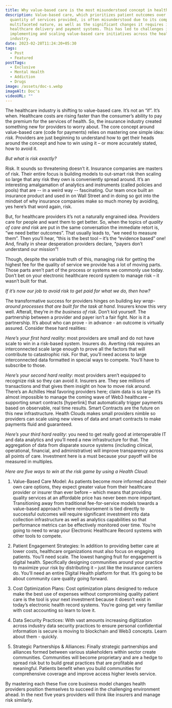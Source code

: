 ```yaml
---
title: Why value-based care is the most misunderstood concept in healthcare.
description: Value-based care, which prioritizes patient outcomes over the
  quantity of services provided, is often misunderstood due to its complex and
  multifaceted nature, as well as the significant changes it requires in
  healthcare delivery and payment systems. This has led to challenges in
  implementing and scaling value-based care initiatives across the healthcare
  industry.
date: 2023-02-28T11:24:20+05:30
tags:
  - Post
  - Featured
postTags:
  - Exclusive
  - Mental Health
  - Addiction
  - Drugs
image: /assets/doc-s.webp
imageAlt: Doc's
videoURL: ""
---
```



The healthcare industry is shifting to value-based care. It’s not an “if”. It’s when. Healthcare costs are rising faster than the consumer’s ability to pay the premium for the services of health. So, the insurance industry created something new for providers to worry about. The core concept around value-based care (code for payments) relies on mastering one simple idea: *risk*. Providers are just beginning to understand how to get their heads around the concept and how to win using it – or more accurately stated, how to avoid it.



*But what is risk exactly?*



Risk. It sounds so threatening doesn’t it. Insurance companies are masters of risk. Their entire focus is building models to out-smart risk then scaling so large that any risk they own is conveniently spread around. It’s an interesting amalgamation of analytics and instruments (called policies and pools) that are -- in a weird way -- fascinating. Our team once built an insurance product and used in on Wall Street and in doing so got into the mindset of why insurance companies make so much money by avoiding, yes here’s that word again, risk.



But, for healthcare providers it’s not a naturally engrained idea. Providers care for people and want them to get better. So, when the topics of *quality of care and risk* are put in the same conversation the immediate retort is, “we need better outcomes”. That usually leads to, “we need to measure them”. Then you’ll hear, “this is the best tool – it’s the “evidence based” one! And, finally in shear desperation providers declare, “payers don’t understand our mission”!



Though, despite the variable truth of this, managing risk for getting the highest fee for the quality of service we provide has a lot of moving parts. Those parts aren’t part of the process or systems we commonly use today. Don’t bet on your electronic healthcare record system to manage risk – it wasn’t built for that.



*If it’s now our job to avoid risk to get paid for what we do, then how?*



The transformative success for providers hinges on building *key wrap-around processes that are built for the task at hand*. Insurers know this very well. Afterall, they’re *in* *the business of risk*. Don’t kid yourself. The partnership between a provider and payer isn’t a fair fight. Nor is it a partnership. It’s about who can prove - in advance - an outcome is virtually assured. Consider these hard realities:



*Here’s your first hard reality*: most providers are small and do not have scale to win in a risk-based system. Insurers do. Averting risk requires an interconnected scale large enough to prove all the factors that will contribute to catastrophic risk. For that, you’ll need access to large interconnected data formatted in special ways to compete. You’ll have to subscribe to those.



*Here’s your second hard reality*: most providers aren’t equipped to recognize risk so they can avoid it. Insurers are. They see millions of transactions and that gives them insight on how to move risk around. There’s an Achilles Heal favoring providers here; claim data is so large it’s almost impossible to manage the coming wave of Web3 healthcare – supporting smart contracts \[hyperlink] that automatically trigger payments based on observable, real time results. Smart Contracts are the future on this new infrastructure. Health Clouds makes small providers nimble so providers can scale using new views of data and smart contracts to make payments fluid and guaranteed.



*Here’s your third hard reality*: you need to get really good at interoperable IT and data analytics and you’ll need a new infrastructure for that. The aggregation of data from disparate source systems (including clinical, operational, financial, and administrative) will improve transparency across all points of care. Investment here is a must because your payoff will be measured in multiples.



*Here are five ways to win at the risk game by using a Health Cloud*:



1. Value-Based Care Model: As patients become more informed about their own care options, they expect greater value from their healthcare provider or insurer than ever before – which means that providing quality services at an affordable price has never been more important. Transitioning away from traditional fee-for-service models towards a value-based approach where reimbursement is tied directly to successful outcomes will require significant investment into data collection infrastructure as well as analytics capabilities so that performance metrics can be effectively monitored over time. You’re going to need to wrap your Electronic Healthcare Record systems with other tools to compete.



2. Patient Engagement Strategies: In addition to providing better care at lower costs, healthcare organizations must also focus on engaging patients. You’ll need scale. The lowest hanging fruit for engagement is digital health. Specifically designing communities around your practice to maximize your risk by distributing it – just like the insurance carriers do. You’ll need an entire Digital Health platform for that. It’s going to be about community care quality going forward.



3. Cost Optimization Plans: Cost optimization plans designed to reduce make the best use of expenses without compromising quality patient care is the tool is your next investment because it doesn’t exist in today’s electronic health record systems. You’re going get very familiar with cost accounting so learn to love it.



4. Data Security Practices: With vast amounts increasing digitization across industry data security practices to ensure personal confidential information is secure is moving to blockchain and Web3 concepts. Learn about them - quickly.



5. Strategic Partnerships & Alliances: Finally strategic partnerships and alliances formed between various stakeholders within sector create communities. Communities will become proprietary and are a hedge to spread risk but to build great practices that are profitable and meaningful. Patients benefit when you build communities for comprehensive coverage and improve access higher levels service.



By mastering each these five core business model changes health providers position themselves to succeed in the challenging environment ahead. In the next five years providers will think like insurers and manage risk similarly.